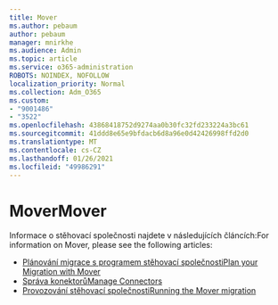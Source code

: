 ```yaml
---
title: Mover
ms.author: pebaum
author: pebaum
manager: mnirkhe
ms.audience: Admin
ms.topic: article
ms.service: o365-administration
ROBOTS: NOINDEX, NOFOLLOW
localization_priority: Normal
ms.collection: Adm_O365
ms.custom:
- "9001486"
- "3522"
ms.openlocfilehash: 43868418752d9274aa0b30fc32fd233224a3bc61
ms.sourcegitcommit: 41ddd8e65e9bfdacb6d8a96e0d42426998ffd2d0
ms.translationtype: MT
ms.contentlocale: cs-CZ
ms.lasthandoff: 01/26/2021
ms.locfileid: "49986291"
---
```

# <a name="mover"></a><span data-ttu-id="9af08-102">Mover</span><span class="sxs-lookup"><span data-stu-id="9af08-102">Mover</span></span>

<span data-ttu-id="9af08-103">Informace o stěhovací společnosti najdete v následujících článcích:</span><span class="sxs-lookup"><span data-stu-id="9af08-103">For information on Mover, please see the following articles:</span></span>

- [<span data-ttu-id="9af08-104">Plánování migrace s programem stěhovací společnosti</span><span class="sxs-lookup"><span data-stu-id="9af08-104">Plan your Migration with Mover</span></span>](https://docs.microsoft.com/sharepointmigration/mover-plan-migration)
- [<span data-ttu-id="9af08-105">Správa konektorů</span><span class="sxs-lookup"><span data-stu-id="9af08-105">Manage Connectors</span></span>](https://docs.microsoft.com/sharepointmigration/mover-manage-connectors)
- [<span data-ttu-id="9af08-106">Provozování stěhovací společnosti</span><span class="sxs-lookup"><span data-stu-id="9af08-106">Running the Mover migration</span></span>](https://docs.microsoft.com/sharepointmigration/mover-running-migration)
